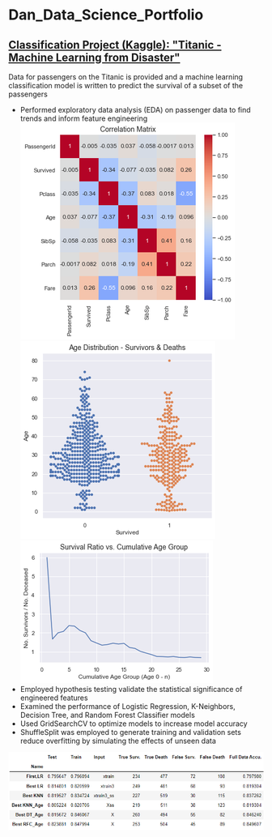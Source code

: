 # Dan_Data_Science_Portfolio

## [Classification Project (Kaggle):  "Titanic - Machine Learning from Disaster"](https://github.com/drossDS/Project-Classification-Titanic_Machine_Learning)
Data for passengers on the Titanic is provided and a machine learning classification model is written to predict the survival of a subset of the passengers
- Performed exploratory data analysis (EDA) on passenger data to find trends and inform feature engineering
![](/Images/Correlation_Matrix.png)
![](/Images/Age_Distro_Swarm.png)
![](/Images/Survival_Ratio_vs_Cumulative_Age_Group.png)
- Employed hypothesis testing validate the statistical significance of engineered features
- Examined the performance of Logistic Regression, K-Neighbors, Decision Tree, and Random Forest Classifier models
- Used GridSearchCV to optimize models to increase model accuracy
- ShuffleSplit was employed to generate training and validation sets reduce overfitting by simulating the effects of unseen data

![](/Images/Model_Comparison_Table.png)
